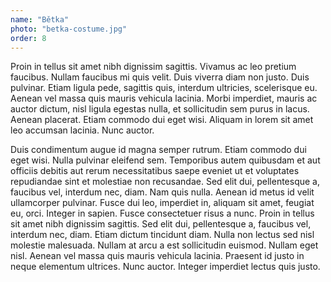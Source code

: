 ```yaml
---
name: "Bětka"
photo: "betka-costume.jpg"
order: 8
---
```

Proin in tellus sit amet nibh dignissim sagittis. Vivamus ac leo pretium faucibus. Nullam faucibus mi quis velit. Duis viverra diam non justo. Duis pulvinar. Etiam ligula pede, sagittis quis, interdum ultricies, scelerisque eu. Aenean vel massa quis mauris vehicula lacinia. Morbi imperdiet, mauris ac auctor dictum, nisl ligula egestas nulla, et sollicitudin sem purus in lacus. Aenean placerat. Etiam commodo dui eget wisi. Aliquam in lorem sit amet leo accumsan lacinia. Nunc auctor.

Duis condimentum augue id magna semper rutrum. Etiam commodo dui eget wisi. Nulla pulvinar eleifend sem. Temporibus autem quibusdam et aut officiis debitis aut rerum necessitatibus saepe eveniet ut et voluptates repudiandae sint et molestiae non recusandae. Sed elit dui, pellentesque a, faucibus vel, interdum nec, diam. Nam quis nulla. Aenean id metus id velit ullamcorper pulvinar. Fusce dui leo, imperdiet in, aliquam sit amet, feugiat eu, orci. Integer in sapien. Fusce consectetuer risus a nunc. Proin in tellus sit amet nibh dignissim sagittis. Sed elit dui, pellentesque a, faucibus vel, interdum nec, diam. Etiam dictum tincidunt diam. Nulla non lectus sed nisl molestie malesuada. Nullam at arcu a est sollicitudin euismod. Nullam eget nisl. Aenean vel massa quis mauris vehicula lacinia. Praesent id justo in neque elementum ultrices. Nunc auctor. Integer imperdiet lectus quis justo.
